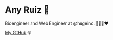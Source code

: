 # Any Ruiz 🍃

Bioengineer and Web Engineer at @hugeinc. 👩🏽‍💻❤️

[My GitHub](https://github.com/anyruizd) 🤓